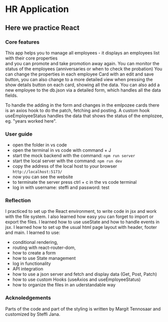 # HR Application

## Here we practice React

### Core features

This app helps you to manage all employees - it displays an employees list with their core properties  
and you can promote and take promotion away again.
You can monitor the status of the employees (anniversaries or when to check the probation)
You can change the properties in each employee Card with an edit and save button, you can also change to a more detailed view when pressing the show details button on each card, showing all the data.
You can also add a new employee to the db.json via a detailed form, which handles all the data fields.

To handle the adding in the form and changes in the emlpozee cards there is an axios hook to do the patch, fetching and posting.
A custom hook useEmployeeStatus handles the data that shows the status of the emplozee, eg. "years worked here".

### User guide

- open the folder in vs code
- open the terminal in vs code with command + J
- start the mock backend with the command: `npm run server`
- start the local server with the command: `npm run dev`
- copy the address of the local host to your browser `http://localhost:5173/`
- now you can see the website
- to terminate the server press ctrl + c in the vs code terminal
- log in with username: steffi and password: test

### Reflection

I practiced to set up the React environment, to write code in jsx and work with the file system. I also learned how easy you can forget to import or export the files. I learned how to use useState and how to handle events in jsx. I learned how to set up the usual html page layout with header, footer and main.
I learned to use:

- conditional rendering,
- routing with react-router-dom,
- how to create a form
- how to use State management
- log in functionality
- API integration
- how to use a json server and fetch and display data (Get, Post, Patch)
- how to use custom Hooks (useAxios and useEmployeeStatus)
- how to organize the files in an uderstandable way

### Acknoledgements

Parts of the code and part of the styling is written by Margit Tennosaar and customized by Steffi Jana.
